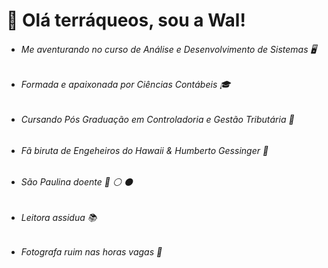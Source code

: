 # 👋 Olá terráqueos, sou a Wal!

* ###### Me aventurando no curso de Análise e Desenvolvimento de Sistemas :desktop_computer: 
* ###### Formada e apaixonada por Ciências Contábeis :mortar_board: 
* ###### Cursando Pós Graduação em Controladoria e Gestão Tributária :notebook:
* ###### Fã biruta de Engeheiros do Hawaii & Humberto Gessinger 💞️
* ###### São Paulina doente :red_circle: :white_circle: :black_circle:  
* ###### Leitora assidua :books: 
* ###### Fotografa ruim nas horas vagas :camera_flash:


<!---
waldania/waldania is a ✨ special ✨ repository because its `README.md` (this file) appears on your GitHub profile.
You can click the Preview link to take a look at your changes.
--->
